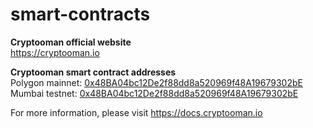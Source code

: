 # smart-contracts
**Cryptooman official website**<br />
https://cryptooman.io

**Cryptooman smart contract addresses**<br />
Polygon mainnet: [0x48BA04bc12De2f88dd8a520969f48A19679302bE](https://polygonscan.com/token/0x48BA04bc12De2f88dd8a520969f48A19679302bE)<br />
Mumbai testnet: [0x48BA04bc12De2f88dd8a520969f48A19679302bE](https://mumbai.polygonscan.com/token/0x48BA04bc12De2f88dd8a520969f48A19679302bE)<br />

For more information, please visit https://docs.cryptooman.io

